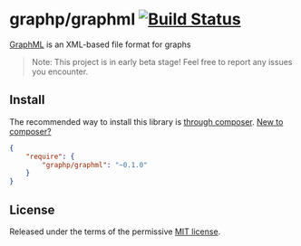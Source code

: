 # graphp/graphml [![Build Status](https://travis-ci.org/graphp/graphml.svg?branch=master)](https://travis-ci.org/graphp/graphml)

[GraphML](http://graphml.graphdrawing.org/) is an XML-based file format for graphs

> Note: This project is in early beta stage! Feel free to report any issues you encounter.

## Install

The recommended way to install this library is [through composer](http://getcomposer.org). [New to composer?](http://getcomposer.org/doc/00-intro.md)

```JSON
{
    "require": {
        "graphp/graphml": "~0.1.0"
    }
}
```

## License

Released under the terms of the permissive [MIT license](http://opensource.org/licenses/MIT).
